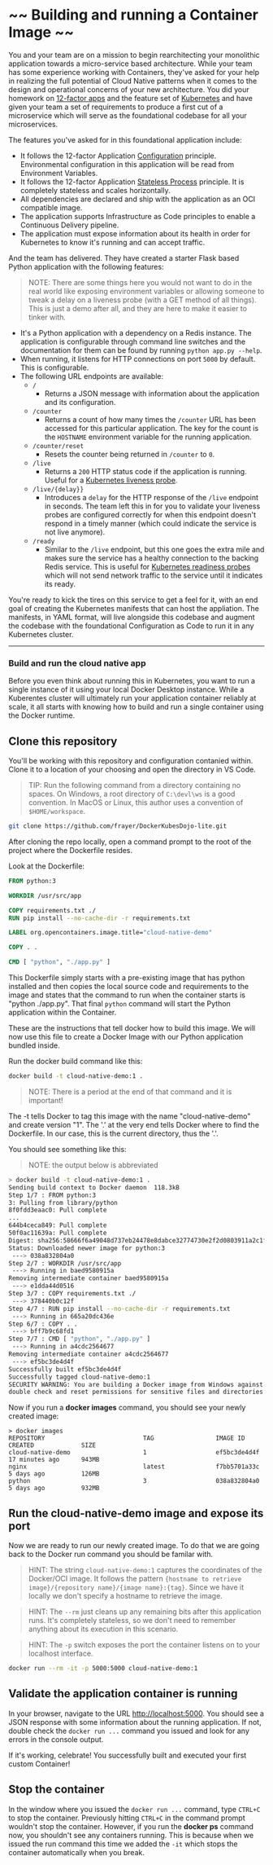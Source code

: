 # ~~ Building and running a Container Image ~~

You and your team are on a mission to begin rearchitecting your monolithic application towards a micro-service based architecture.  While your team has some experience working with Containers, they've asked for your help in realizing the full potential of Cloud Native patterns when it comes to the design and operational concerns of your new architecture.  You did your homework on [12-factor apps](https://12factor.net/) and the feature set of [Kubernetes](https://kubernetes.io/docs/concepts/) and have given your team a set of requirements to produce a first cut of a microservice which will serve as the foundational codebase for all your microservices.

The features you've asked for in this foundational application include:

* It follows the 12-factor Application [Configuration](https://12factor.net/config) principle.  Environmental configuration in this application will be read from Environment Variables.
* It follows the 12-factor Application [Stateless Process](https://12factor.net/processes) principle.  It is completely stateless and scales horizontally.
* All dependencies are declared and ship with the application as an OCI compatible image.
* The application supports Infrastructure as Code principles to enable a Continuous Delivery pipeline.
* The application must expose information about its health in order for Kubernetes to know it's running and can accept traffic.

And the team has delivered.  They have created a starter Flask based Python application with the following features:

> NOTE:  There are some things here you would not want to do in the real world like exposing environment variables or allowing someone to tweak a delay on a liveness probe (with a GET method of all things).  This is just a demo after all, and they are here to make it easier to tinker with.

* It's a Python application with a dependency on a Redis instance.  The application is configurable through command line switches and the documentation for them can be found by running `python app.py --help`.
* When running, it listens for HTTP connections on port `5000` by default.  This is configurable.
* The following URL endpoints are available:
  * `/`
    * Returns a JSON message with information about the application and its configuration.
  * `/counter`
    * Returns a count of how many times the `/counter` URL has been accessed for this particular application.  The key for the count is the `HOSTNAME` environment variable for the running application.
  * `/counter/reset`
    * Resets the counter being returned in `/counter` to `0`.
  * `/live`
    * Returns a `200` HTTP status code if the application is running.  Useful for a [Kubernetes liveness probe](https://kubernetes.io/docs/tasks/configure-pod-container/configure-liveness-readiness-startup-probes/).
  * `/live/{delay}}`
    * Introduces a `delay` for the HTTP response of the `/live` endpoint in seconds.  The team left this in for you to validate your liveness probes are configured correctly for when this endpoint doesn't respond in a timely manner (which could indicate the service is not live anymore).
  * `/ready`
    * Similar to the `/live` endpoint, but this one goes the extra mile and makes sure the service has a healthy connection to the backing Redis service.  This is useful for [Kubernetes readiness probes](https://kubernetes.io/docs/tasks/configure-pod-container/configure-liveness-readiness-startup-probes/) which will not send network traffic to the service until it indicates its ready.

You're ready to kick the tires on this service to get a feel for it, with an end goal of creating the Kubernetes manifests that can host the appliation.  The manifests, in YAML format, will live alongside this codebase and augment the codebase with the foundational Configuration as Code to run it in any Kubernetes cluster.

---

### Build and run the cloud native app

Before you even think about running this in Kubernetes, you want to run a single instance of it using your local Docker Desktop instance.  While a Kuberentes cluster will ultimately run your application container reliably at scale, it all starts with knowing how to build and run a single container using the Docker runtime.

## Clone this repository

You'll be working with this repository and configuration contanied within.  Clone it to a location of your choosing and open the directory in VS Code.

> TIP: Run the following command from a directory containing no spaces.  On Windows, a root directory of `C:\devl\ws` is a good convention.  In MacOS or Linux, this author uses a convention of `$HOME/workspace`.

```bash
git clone https://github.com/frayer/DockerKubesDojo-lite.git
```

After cloning the repo locally, open a command prompt to the root of the project where the Dockerfile resides.

Look at the Dockerfile:

```dockerfile
FROM python:3

WORKDIR /usr/src/app

COPY requirements.txt ./
RUN pip install --no-cache-dir -r requirements.txt

LABEL org.opencontainers.image.title="cloud-native-demo"

COPY . .

CMD [ "python", "./app.py" ]
```

This Dockerfile simply starts with a pre-existing image that has python installed and then copies the local source code and requirements to the image and states that the command to run when the container starts is "python ./app.py".  That final `python` command will start the Python application within the Container.

These are the instructions that tell docker how to build this image.  We will now use this file to create a Docker Image with our Python application bundled inside.

Run the docker build command like this:

```bash
docker build -t cloud-native-demo:1 .
```

> NOTE: There is a period at the end of that command and it is important!

The -t tells Docker to tag this image with the name "cloud-native-demo" and create version "1".  The '.' at the very end tells Docker where to find the Dockerfile.  In our case, this is the current directory, thus the '.'.

You should see something like this:

> NOTE: the output below is abbreviated

```bash
> docker build -t cloud-native-demo:1 .
Sending build context to Docker daemon  118.3kB
Step 1/7 : FROM python:3
3: Pulling from library/python
8f0fdd3eaac0: Pull complete
...
644b4ceca849: Pull complete
50f0ac11639a: Pull complete
Digest: sha256:58666f6a49048d737eb24478e8dabce32774730e2f2d0803911a2c1f61c1b805
Status: Downloaded newer image for python:3
 ---> 038a832804a0
Step 2/7 : WORKDIR /usr/src/app
 ---> Running in baed9580915a
Removing intermediate container baed9580915a
 ---> e1dda44d0516
Step 3/7 : COPY requirements.txt ./
 ---> 378440b0c12f
Step 4/7 : RUN pip install --no-cache-dir -r requirements.txt
 ---> Running in 665a20dc436e
Step 6/7 : COPY . .
 ---> bff7b9c68fd1
Step 7/7 : CMD [ "python", "./app.py" ]
 ---> Running in a4cdc2564677
Removing intermediate container a4cdc2564677
 ---> ef5bc3de4d4f
Successfully built ef5bc3de4d4f
Successfully tagged cloud-native-demo:1
SECURITY WARNING: You are building a Docker image from Windows against a non-Windows Docker host. All files and directories added to build context will have '-rwxr-xr-x' permissions. It is recommended to
double check and reset permissions for sensitive files and directories.
```

Now if you run a **docker images** command, you should see your newly created image:

```
> docker images
REPOSITORY                           TAG                 IMAGE ID            CREATED             SIZE
cloud-native-demo                    1                   ef5bc3de4d4f        17 minutes ago      943MB
nginx                                latest              f7bb5701a33c        5 days ago          126MB
python                               3                   038a832804a0        5 days ago          932MB
```

## Run the cloud-native-demo image and expose its port

Now we are ready to run our newly created image.  To do that we are going back to the Docker run command you should be familar with.

> HINT: The string `cloud-native-demo:1` captures the coordinates of the Docker/OCI image.  It follows the pattern `{hostname to retrieve image}/{repository name}/{image name}:{tag}`.  Since we have it locally we don't specify a hostname to retrieve the image.

> HINT: The `--rm` just cleans up any remaining bits after this application runs.  It's completely stateless, so we don't need to remember anything about its execution in this scenario.

> HINT: The `-p` switch exposes the port the container listens on to your localhost interface.

```bash
docker run --rm -it -p 5000:5000 cloud-native-demo:1
```

## Validate the application container is running

In your browser, navigate to the URL [http://localhost:5000](http://localhost:5000).  You should see a JSON response with some information about the running application.  If not, double check the `docker run ...` command you issued and look for any errors in the console output.

If it's working, celebrate!  You successfully built and executed your first custom Container!

## Stop the container

In the window where you issued the `docker run ...` command, type `CTRL+C` to stop the container.
Previously hitting `CTRL+C` in the command prompt wouldn't stop the container.  However, if you run the **docker ps** command now, you shouldn't see any containers running.  This is because when we issued the run command this time we added the `-it` which stops the container automatically when you break.
